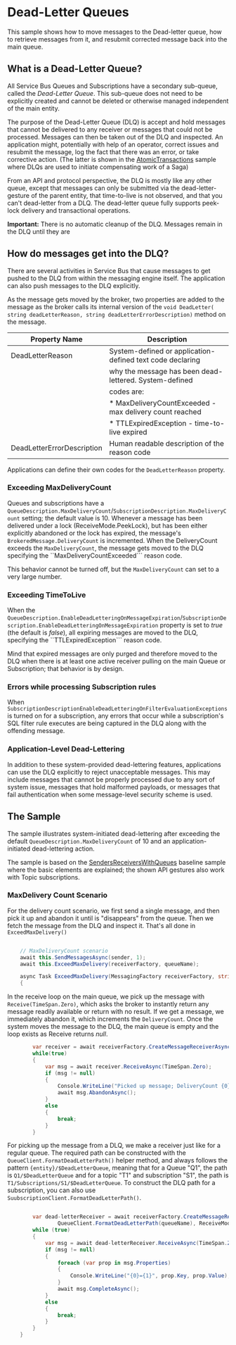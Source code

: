 # Dead-Letter Queues

This sample shows how to move messages to the Dead-letter queue, how to retrieve messages from it, and resubmit corrected message back into the main queue.

## What is a Dead-Letter Queue?

All Service Bus Queues and Subscriptions have a secondary sub-queue, called the *Dead-Letter Queue*. This sub-queue does not need to be explicitly 
created and cannot be deleted or otherwise managed independent of the main entity.

The purpose of the Dead-Letter Queue (DLQ) is accept and hold messages that cannot be delivered to any receiver or messages that could not be processed.
Messages can then be taken out of the DLQ and inspected. An application might, potentially with help of an operator, correct issues and 
resubmit the message, log the fact that there was an error, or take corrective action. (The latter is shown in the [AtomicTransactions](../AtomicTransactions) 
sample where DLQs are used to initiate compensating work of a Saga)

From an API and protocol perspective, the DLQ is mostly like any other queue, except that messages can only be submitted via the 
dead-letter-gesture of the parent entity, that time-to-live is not observed, and that you can't dead-letter from a DLQ. The dead-letter
queue fully supports peek-lock delivery and transactional operations.

**Important:** There is no automatic cleanup of the DLQ. Messages remain in the DLQ until they are   

## How do messages get into the DLQ?

There are several activities in Service Bus that cause messages to get pushed to the DLQ from within the messaging engine itself. The
application can also push messages to the DLQ explicitly. 

As the message gets moved by the broker, two properties are added to the message as the broker calls its internal version of the 
```void DeadLetter( string deadLetterReason, string deadLetterErrorDescription)``` method on the message.  

| Property Name              | Description                                               |
|----------------------------|-----------------------------------------------------------|
| DeadLetterReason           | System-defined or application-defined text code declaring |
|                            | why the message has been dead-lettered. System-defined    |
|                            | codes are:                                                | 
|                            | * MaxDeliveryCountExceeded - max delivery count reached   |
|                            | * TTLExpiredException - time-to-live expired              |
| DeadLetterErrorDescription | Human readable description of the reason code             |

Applications can define their own codes for the ```DeadLetterReason``` property.

### Exceeding MaxDeliveryCount 

Queues and subscriptions have a ```QueueDescription.MaxDeliveryCount```/```SubscriptionDescription.MaxDeliveryCount``` setting; the default value is 10. 
Whenever a message has been delivered under a lock (ReceiveMode.PeekLock), but has been either explicitly abandoned or the lock has expired, the message's
```BrokeredMessage.DeliveryCount``` is incremented. When the DeliveryCount exceeds the ```MaxDeliveryCount```, the message gets moved to the DLQ 
specifying the ``MaxDeliveryCountExceeded``` reason code.

This behavior cannot be turned off, but the ```MaxDeliveryCount``` can set to a very large number. 

### Exceeding TimeToLive

When the ```QueueDescription.EnableDeadLetteringOnMessageExpiration```/```SubscriptionDescription.EnableDeadLetteringOnMessageExpiration``` property is
set to *true* (the default is *false*), all expiring messages are moved to the DLQ, specifying the ``TTLExpiredException``` reason code.

Mind that expired messages are only purged and therefore moved to the DLQ when there is at least one active receiver pulling on the 
main Queue or Subscription; that behavior is by design.

### Errors while processing Subscription rules 

When ```SubscriptionDescriptionEnableDeadLetteringOnFilterEvaluationExceptions```is turned on for a subscription, any errors that occur while a
subscription's SQL filter rule executes are being captured in the DLQ along with the offending message.

### Application-Level Dead-Lettering

In addition to these system-provided dead-lettering features, applications can use the DLQ explicitly to reject unacceptable messages. 
This may include messages that cannot be properly processed due to any sort of system issue, messages that hold malformed payloads, or messages that fail 
authentication when some message-level security scheme is used.

## The Sample

The sample illustrates system-initiated dead-lettering after exceeding the default ```QueueDescription.MaxDeliveryCount``` of 10 and
an application-initiated dead-lettering action.

The sample is based on the [SendersReceiversWithQueues](../SendersReceiversWithQueues) baseline sample where the basic elements are explained; 
the shown API gestures also work with Topic subscriptions.

### MaxDelivery Count Scenario 

For the delivery count scenario, we first send a single message, and then pick it up and abandon it until is "disappears" from the queue. 
Then we fetch the message from the DLQ and inspect it. That's all done in ```ExceedMaxDelivery()```   


``` C#

    // MaxDeliveryCount scenario
    await this.SendMessagesAsync(sender, 1);
    await this.ExceedMaxDelivery(receiverFactory, queueName);

    async Task ExceedMaxDelivery(MessagingFactory receiverFactory, string queueName)
    {
```

In the receive loop on the main queue, we pick up the message with ```Receive(TimeSpan.Zero)```, which asks the 
broker to instantly return any message readily available or return with no result. If we get a message, 
we immediately abandon it, which increments the ```DeliveryCount```. Once the system moves the message to 
the DLQ, the main queue is empty and the loop exists as Receive returns *null*.    

```C#
        var receiver = await receiverFactory.CreateMessageReceiverAsync(queueName, ReceiveMode.PeekLock);
        while(true)
        {
            var msg = await receiver.ReceiveAsync(TimeSpan.Zero);
            if (msg != null)
            {
                Console.WriteLine("Picked up message; DeliveryCount {0}", msg.DeliveryCount);
                await msg.AbandonAsync();
            }
            else
            {
                break;
            }
        }
```

For picking up the message from a DLQ, we make a receiver just like for a regular queue. The required path 
can be constructed with the ```QueueClient.FormatDeadLetterPath()``` helper method, and always follows the 
pattern ```{entity}/$DeadLetterQueue```, meaning that for a Queue "Q1", the path is ```Q1/$DeadLetterQueue``` and
for a topic "T1" and subscription "S1", the path is ```T1/Subscriptions/S1/$DeadLetterQueue```. To construct the 
DLQ path for a subscription, you can also use ```SuubscriptionClient.FormatDeadLetterPath()```.  

```C#        

        var dead-letterReceiver = await receiverFactory.CreateMessageReceiverAsync(
                QueueClient.FormatDeadLetterPath(queueName), ReceiveMode.PeekLock);
        while (true)
        {
            var msg = await dead-letterReceiver.ReceiveAsync(TimeSpan.Zero);
            if (msg != null)
            {
                foreach (var prop in msg.Properties)
                {
                    Console.WriteLine("{0}={1}", prop.Key, prop.Value);
                }
                await msg.CompleteAsync();
            }
            else
            {
                break;
            }
        }
    }
```

         

    



    


 
    
 